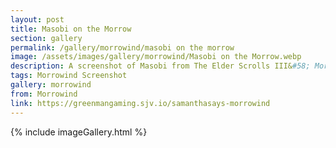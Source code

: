 ```yaml
---
layout: post
title: Masobi on the Morrow
section: gallery
permalink: /gallery/morrowind/masobi on the morrow
image: /assets/images/gallery/morrowind/Masobi on the Morrow.webp
description: A screenshot of Masobi from The Elder Scrolls III&#58; Morrowind, taken by Samantha Says.
tags: Morrowind Screenshot
gallery: morrowind
from: Morrowind
link: https://greenmangaming.sjv.io/samanthasays-morrowind
---
```

{% include imageGallery.html %}
